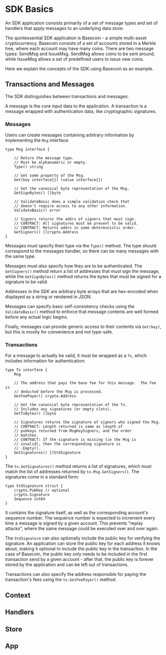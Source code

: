 # SDK Basics

An SDK application consists primarily of a set of message types and set of handlers 
that apply messages to an underlying data store. 

The quintessential SDK application is Basecoin - a simple multi-asset cryptocurrency.
Basecoin consists of a set of accounts stored in a Merkle tree, where each account
may have many coins. There are two message types: SendMsg and IssueMsg.
SendMsg allows coins to be sent around, while IssueMsg allows a set of predefined
users to issue new coins.

Here we explain the concepts of the SDK using Basecoin as an example.

## Transactions and Messages

The SDK distinguishes between transactions and messages.

A message is the core input data to the application.
A transaction is a message wrapped with authentication data,
like cryptographic signatures.

### Messages

Users can create messages containing arbitrary information by implementing the `Msg` interface:

```
type Msg interface {

	// Return the message type.
	// Must be alphanumeric or empty.
	Type() string

	// Get some property of the Msg.
	Get(key interface{}) (value interface{})

	// Get the canonical byte representation of the Msg.
	GetSignBytes() []byte

	// ValidateBasic does a simple validation check that
	// doesn't require access to any other information.
	ValidateBasic() error

	// Signers returns the addrs of signers that must sign.
	// CONTRACT: All signatures must be present to be valid.
	// CONTRACT: Returns addrs in some deterministic order.
	GetSigners() []crypto.Address
}

```

Messages must specify their type via the `Type()` method. The type should correspond to the messages handler, 
so there can be many messages with the same type.

Messages must also specify how they are to be authenticated. The `GetSigners()` method
return a list of addresses that must sign the message, while the `GetSignBytes()` method
returns the bytes that must be signed for a signature to be valid.

Addresses in the SDK are arbitrary byte arrays that are hex-encoded when displayed as a string
or rendered in JSON.

Messages can specify basic self-consistency checks using the `ValidateBasic()` method
to enforce that message contents are well formed before any actual logic begins.

Finally, messages can provide generic access to their contents via `Get(key)`,
but this is mostly for convenience and not type-safe.

### Transactions

For a message to actually be valid, it must be wrapped as a `Tx`, which includes information for authentication:

```
type Tx interface {
	Msg

	// The address that pays the base fee for this message.  The fee is
	// deducted before the Msg is processed.
	GetFeePayer() crypto.Address

	// Get the canonical byte representation of the Tx.
	// Includes any signatures (or empty slots).
	GetTxBytes() []byte

	// Signatures returns the signature of signers who signed the Msg.
	// CONTRACT: Length returned is same as length of
	// pubkeys returned from MsgKeySigners, and the order
	// matches.
	// CONTRACT: If the signature is missing (ie the Msg is
	// invalid), then the corresponding signature is
	// .Empty().
	GetSignatures() []StdSignature
}
```

The `tx.GetSignatures()` method returns a list of signatures, which must match the list of 
addresses returned by `tx.Msg.GetSigners()`. The signatures come in a standard form:

```
type StdSignature struct {
	crypto.PubKey // optional
	crypto.Signature
	Sequence int64
}
```

It contains the signature itself, as well as the corresponding account's sequence number.
The sequence number is expected to increment every time a message is signed by a given account.
This prevents "replay attacks", where the same message could be executed over and over again.

The `StdSignature` can also optionally include the public key for verifying the signature.
An application can store the public key for each address it knows about, making it optional
to include the public key in the transaction. In the case of Basecoin, the public key only 
needs to be included in the first transaction send by a given account - after that, the public key
is forever stored by the application and can be left out of transactions.

Transactions can also specify the address responsible for paying the transaction's fees using the `tx.GetFeePayer()` method.

## Context 

## Handlers

## Store

## App 
